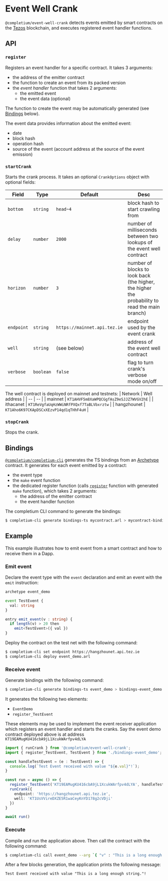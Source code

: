 # Event Well Crank

`@completium/event-well-crank` detects events emitted by smart contracts on the [Tezos](https://tezos.com/) blockchain, and executes registered event handler functions.

## API

### `register`

Registers an event handler for a specific contract. It takes 3 arguments:
* the address of the emitter contract
* the function to create an event from its packed version
* the *event handler* function that takes 2 arguments:
  * the emitted event
  * the event data (optional)

The function to create the event may be automatically generated (see [Bindings](#bindings) below).

The event data provides information about the emitted event:
* date
* block hash
* operation hash
* source of the event (account address at the source of the event emission)

### `startCrank`

Starts the crank process. It takes an optional `CrankOptions` object with optional fields:

| Field | Type | Default | Desc |
| -- | -- | -- | -- |
| `bottom` | `string` | `head~4` | block hash to start crawling from |
| `delay` | `number` | `2000` | number of milliseconds between two lookups of the event well contract |
| `horizon` | `number` | `3` | number of blocks to look back (the higher, the higher the probability to read the main branch) |
| `endpoint` | `string` | `https://mainnet.api.tez.ie` | endpoint used by the event crank |
| `well` | `string` | (see below) | address of the event well contract |
| `verbose` | `boolean` | `false` | flag to turn crank's verbose mode on/off |

The well contract is deployed on mainnet and testnets:
| Network | Well address |
| -- | -- |
| mainnet | `KT1AHVF5m8XaWPQCGgfAsZ9eSJJZ7WVGV2hE` |
| ithacanet | `KT1ReVgfaUqHzWWiNRfPXQxf7TaBLVbxrztw` |
| hangzhounet | `KT1Aho6K97CKApDSCxXEzvP14qd1qTHhF4uH` |

### `stopCrank`

Stops the crank.

## Bindings

[`@completium/completium-cli`](https://www.npmjs.com/package/@completium/completium-cli) generates the TS bindings from an [Archetype](https://archetype-lang.org) contract. It generates for each event emitted by a contract:
* the event type
* the `make` event function
* the dedicated register function (calls [`register`](#register) function with generated `make` function), which takes 2 arguments:
  * the address of the emitter contract
  * the event handler function

The completium CLI command to generate the bindings:

```bash
$ completium-cli generate bindings-ts mycontract.arl > mycontract-bindings.ts
```

## Example

This example illustrates how to emit event from a smart contract and how to receive them in a Dapp.

### Emit event

Declare the event type with the `event` declaration and emit an event with the `emit` instruction:

```typescript
archetype event_demo

event TestEvent {
  val: string
}

entry emit_event(v : string) {
  if length(v) > 20 then
    emit<TestEvent>({ val })
}
```

Deploy the contract on the test net with the following command:
```bash
$ completium-cli set endpoint https://hangzhounet.api.tez.ie
$ completium-cli deploy event_demo.arl
```

### Receive event

Generate bindings with the following command:
```bash
$ completium-cli generate bindings-ts event_demo > bindings-event_demo.ts
```

It generates the following two elements:
* `EventDemo`
* `register_TestEvent`

These elements may be used to implement the event receiver application which registers an event handler and starts the cranks. Say the event demo contract deployed above is at address `KT19EAMugKU416cbA9jL1XcukWArfpv4dLYA`
```typescript
import { runCrank } from '@completium/event-well-crank';
import { register_TestEvent, TestEvent } from './bindings-event_demo';

const handleTestEvent = (e : TestEvent) => {
  console.log(`Test Event received with value "${e.val}"!`);
}

const run = async () => {
  register_TestEvent('KT19EAMugKU416cbA9jL1XcukWArfpv4dLYA', handleTestEvent);
  runCrank({
    endpoint: 'https://hangzhounet.api.tez.ie',
    well: 'KT1UsVVireDXZE5R1waCeyKnYD178g2cVDji'
  })
}

await run()
```

### Execute

Compile and run the application above. Then call the contract with the following command:

```bash
$ completium-cli call event_demo --arg `{ "v" : "This is a long enough string." }`
```

After a few blocks generation, the application prints the following message:

```
Test Event received with value "This is a long enough string."!
```

